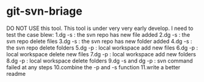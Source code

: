 # git-svn-briage
DO NOT USE this tool.
This tool is under very very early develop.
I need to test the case blew:
1.dg -s : the svn repo has new file added
2.dg -s : the svn repo delete files
3.dg -s : the svn repo has new folder added
4.dg -s : the svn repo delete folders
5.dg -p : local workspace add new files
6.dg -p : local workspace delete new files
7.dg -p : local workspace add new folders
8.dg -p : local workspace delete folders
9.dg -s and dg -p : svn command failed at any steps
10.combine the -p and -s function
11.write a better readme
